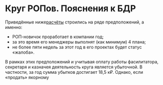 # Круг РОПов. Пояснения к БДР
Приведённые ниже[расчёты](https://docs.google.com/spreadsheets/d/1alDSkxwBQ9K1TG9vmT-MobMAzdtIYdWhZAamKpwd2ho) строились на ряде предположений, а именно:
- РОП-новичок проработает в компании год;
- за это время его менеджеры выполнят (как минимум) 4 плана;
- не более пяти недель за этот год в его проектах будет статус «жалоба».

В рамках этих предположений и учитывая оплату работы фасилитатора, секретаря и казначея деятельность круга является убыточной. В частности, за год сумма убытков достигает 18,5 к₽. Однако, если «продать» якорному 
